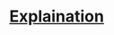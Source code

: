 
# [Explaination](https://leetcode.com/problems/human-traffic-of-stadium/discuss/672850/(_)-MySQL-Solutions%3A-easy-to-understand-Explanation-CTE)

